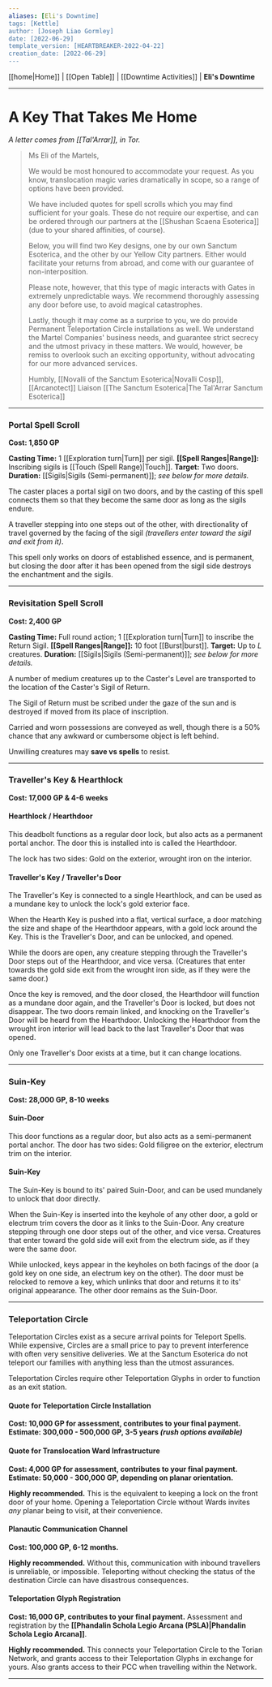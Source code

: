 ```yaml
---
aliases: [Eli's Downtime]
tags: [Kettle]
author: [Joseph Liao Gormley]
date: [2022-06-29]
template_version: [HEARTBREAKER-2022-04-22]
creation_date: [2022-06-29]
---
```

<!-- Home | Character Creation | -->
[[home|Home]] | [[Open Table]] | [[Downtime Activities]] | **Eli's Downtime**
___
# A Key That Takes Me Home
*A letter comes from [[Tal'Arrar]], in Tor.*

> Ms Eli of the Martels,
> 
> We would be most honoured to accommodate your request. As you know, translocation magic varies dramatically in scope, so a range of options have been provided.
>
> We have included quotes for spell scrolls which you may find sufficient for your goals. These do not require our expertise, and can be ordered through our partners at the [[Shushan Scaena Esoterica]] (due to your shared affinities, of course).
> 
> Below, you will find two Key designs, one by our own Sanctum Esoterica, and the other by our Yellow City partners. Either would facilitate your returns from abroad, and come with our guarantee of non-interposition.
> 
> Please note, however, that this type of magic interacts with Gates in extremely unpredictable ways. We recommend thoroughly assessing any door before use, to avoid magical catastrophes.
> 
> Lastly, though it may come as a surprise to you, we do provide Permanent Teleportation Circle installations as well. We understand the Martel Companies' business needs, and guarantee strict secrecy and the utmost privacy in these matters. We would, however, be remiss to overlook such an exciting opportunity, without advocating for our more advanced services.
> 
> Humbly,
> [[Novalli of the Sanctum Esoterica|Novalli Cosp]], [[Arcanotect]] Liaison
> [[The Sanctum Esoterica|The Tal'Arrar Sanctum Esoterica]]

___
### Portal Spell Scroll
**Cost: 1,850 GP**

**Casting Time:** 1 [[Exploration turn|Turn]] per sigil.
**[[Spell Ranges|Range]]:** Inscribing sigils is [[Touch (Spell Range)|Touch]].
**Target:** Two doors.
**Duration:** [[Sigils|Sigils (Semi-permanent)]]; *see below for more details.*

The caster places a portal sigil on two doors, and by the casting of this spell connects them so that they become the same door as long as the sigils endure.

A traveller stepping into one steps out of the other, with directionality of travel governed by the facing of the sigil *(travellers enter toward the sigil and exit from it)*.

This spell only works on doors of established essence, and is permanent, but closing the door after it has been opened from the sigil side destroys the enchantment and the sigils.

---
### Revisitation Spell Scroll 
**Cost: 2,400 GP**

**Casting Time:** Full round action; 1 [[Exploration turn|Turn]] to inscribe the Return Sigil.
**[[Spell Ranges|Range]]:** 10 foot [[Burst|burst]].
**Target:** Up to $L$ creatures.
**Duration:** [[Sigils|Sigils (Semi-permanent)]]; *see below for more details.*

A number of medium creatures up to the Caster's Level are transported to the location of the Caster's Sigil of Return.

The Sigil of Return must be scribed under the gaze of the sun and is destroyed if moved from its place of inscription.

Carried and worn possessions are conveyed as well, though there is a 50% chance that any awkward or cumbersome object is left behind.

Unwilling creatures may **save vs spells** to resist.
___
### Traveller's Key & Hearthlock
**Cost: 17,000 GP & 4-6 weeks**

#### Hearthlock / Hearthdoor
This deadbolt functions as a regular door lock, but also acts as a permanent portal anchor. The door this is installed into is called the Hearthdoor.

The lock has two sides: Gold on the exterior, wrought iron on the interior.

#### Traveller's Key / Traveller's Door
The Traveller's Key is connected to a single Hearthlock, and can be used as a mundane key to unlock the lock's gold exterior face.

When the Hearth Key is pushed into a flat, vertical surface, a door matching the size and shape of the Hearthdoor appears, with a gold lock around the Key. This is the Traveller's Door, and can be unlocked, and opened.

While the doors are open, any creature stepping through the Traveller's Door steps out of the Hearthdoor, and vice versa. (Creatures that enter towards the gold side exit from the wrought iron side, as if they were the same door.)

Once the key is removed, and the door closed, the Hearthdoor will function as a mundane door again, and the Traveller's Door is locked, but does not disappear. The two doors remain linked, and knocking on the Traveller's Door will be heard from the Hearthdoor. Unlocking the Hearthdoor from the wrought iron interior will lead back to the last Traveller's Door that was opened.

Only one Traveller's Door exists at a time, but it can change locations.

___
### Suin-Key
**Cost: 28,000 GP, 8-10 weeks**

#### Suin-Door
This door functions as a regular door, but also acts as a semi-permanent portal anchor. The door has two sides: Gold filigree on the exterior, electrum trim on the interior.

#### Suin-Key
The Suin-Key is bound to its' paired Suin-Door, and can be used mundanely to unlock that door directly.

When the Suin-Key is inserted into the keyhole of any other door, a gold or electrum trim covers the door as it links to the Suin-Door. Any creature stepping through one door steps out of the other, and vice versa. Creatures that enter toward the gold side will exit from the electrum side, as if they were the same door.

While unlocked, keys appear in the keyholes on both facings of the door (a gold key on one side, an electrum key on the other). The door must be relocked to remove a key, which unlinks that door and returns it to its' original appearance. The other door remains as the Suin-Door.

___
### Teleportation Circle
Teleportation Circles exist as a secure arrival points for Teleport Spells. While expensive, Circles are a small price to pay to prevent interference with often very sensitive deliveries. We at the Sanctum Esoterica do not teleport our families with anything less than the utmost assurances.

Teleportation Circles require other Teleportation Glyphs in order to function as an exit station.

#### Quote for Teleportation Circle Installation
**Cost: 10,000 GP for assessment, contributes to your final payment.**
**Estimate: 300,000 - 500,000 GP, 3-5 years *(rush options available)***

#### Quote for Translocation Ward Infrastructure
**Cost: 4,000 GP for assessment, contributes to your final payment.**
**Estimate: 50,000 - 300,000 GP, depending on planar orientation.**

**Highly recommended.** This is the equivalent to keeping a lock on the front door of your home. Opening a Teleportation Circle without Wards invites *any* planar being to visit, at their convenience.

#### Planautic Communication Channel
**Cost: 100,000 GP, 6-12 months.**

**Highly recommended.** Without this, communication with inbound travellers is unreliable, or impossible. Teleporting without checking the status of the destination Circle can have disastrous consequences.

#### Teleportation Glyph Registration
**Cost: 16,000 GP, contributes to your final payment.**
Assessment and registration by the **[[Phandalin Schola Legio Arcana (PSLA)|Phandalin Schola Legio Arcana]]**.

**Highly recommended.** This connects your Teleportation Circle to the Torian Network, and grants access to their Teleportation Glyphs in exchange for yours. Also grants access to their PCC when travelling within the Network.
___
<!--*See also:* 
*References:*
*Source:* -->
<!-- Sources, read more, links, etc. -->
<!-- *Source: Entry by [[Mike Maxin]].* -->
<!-- Leave an empty line at the end, otherwise Exporter complains. -->
